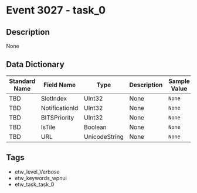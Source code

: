 # Event 3027 - task_0

## Description
None

## Data Dictionary
|Standard Name|Field Name|Type|Description|Sample Value|
|---|---|---|---|---|
|TBD|SlotIndex|UInt32|None|`None`|
|TBD|NotificationId|UInt32|None|`None`|
|TBD|BITSPriority|UInt32|None|`None`|
|TBD|IsTile|Boolean|None|`None`|
|TBD|URL|UnicodeString|None|`None`|

## Tags
* etw_level_Verbose
* etw_keywords_wpnui
* etw_task_task_0